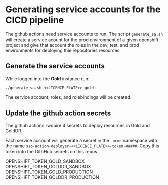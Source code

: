# Generating service accounts for the CICD pipeline

The github actions need service accounts to run. The script `generate_sa.sh` will create a service acount for the prod environment of a given openshift project and give that account the roles in the dev, test, and prod environments for deploying thie repositories resources.

## Generate the service accounts

While logged into the **Gold** instance run:

`
./generate_sa.sh <<LICENCE_PLATE>> gold
`

The service account, roles, and rolebindings will be created.

## Update the github action secrets

The github actions rwquire 4 secrets to deploy resources in Gold and GoldDR.

Each service account will generate a secret in the `-prod` namespace with the name `sso-action-deployer-<<LICENCE_PLATE>>-token-#####`.  Copy this token into the GithHub secrets on this repos.

OPENSHIFT_TOKEN_GOLD_SANDBOX
OPENSHIFT_TOKEN_GOLDDR_SANDBOX
OPENSHIFT_TOKEN_GOLD_PRODUCTION
OPENSHIFT_TOKEN_GOLDDR_PRODUCTION
